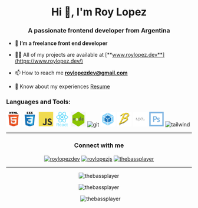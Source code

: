 <h1 align="center">Hi 👋, I'm Roy Lopez</h1>
<h3 align="center">A passionate frontend developer from Argentina</h3>

- 🔭 **I’m a freelance front end developer**

- 👨‍💻 All of my projects are available at [**www.roylopez.dev**](https://www.roylopez.dev/)

- 📫 How to reach me **roylopezdev@gmail.com**

- 📄 Know about my experiences [Resume](https://drive.google.com/file/d/1vZW-yuxCYOLGuGtKfrYpBV1DAWsVIwI1/view?usp=sharing)

<h3 align="left">Languages and Tools:</h3>
  <p align="left">
    <!-- HTML -->
    <picture>
    <img src="https://raw.githubusercontent.com/devicons/devicon/master/icons/html5/html5-original-wordmark.svg"
      alt="html5" width="40" height="40" />
    </picture>
    <!-- CSS -->
    <picture><img src="https://raw.githubusercontent.com/devicons/devicon/master/icons/css3/css3-original-wordmark.svg"
      alt="css3" width="40" height="40" /></picture>
    <!-- Javascript -->
    <picture><img src="https://raw.githubusercontent.com/devicons/devicon/master/icons/javascript/javascript-original.svg"
      alt="javascript" width="40" height="40" /></picture>
    <!-- React -->
    <picture><img src="https://raw.githubusercontent.com/devicons/devicon/master/icons/react/react-original-wordmark.svg"
      alt="react" width="40" height="40" /></picture>
    <!-- Node.js -->
    <picture> <img src="./imgs/node_logo.png"
      alt="nodejs" width="40" height="40"/></picture>
    <!-- Git -->
    <picture><img src="https://www.vectorlogo.zone/logos/git-scm/git-scm-icon.svg" alt="git" width="40" height="40" /></picture>
    <!-- Webpack -->
    <picture><img
      src="./imgs/th.jpeg"
      alt="webpack" width="40" height="40" /></picture>
    <!-- Babel -->
    <picture> <img src="./imgs/babel_logo.png" alt="babel" width="40" height="40"/></picture>
    <!-- Next.js -->
    <picture>   <img src="./imgs/next_logo.png" alt="nextjs" width="40" height="40"/></picture>
    <!-- Photoshop -->
    <picture><img src="https://raw.githubusercontent.com/devicons/devicon/master/icons/photoshop/photoshop-line.svg"
      alt="photoshop" width="40" height="40" /></picture>
    <!-- Tailwind -->
    <picture> <img src="https://www.vectorlogo.zone/logos/tailwindcss/tailwindcss-icon.svg" alt="tailwind" width="40"
      height="40" /></picture>
   
<hr>

<h3 align="center">Connect with me</h3>
<p align="center">
<a href="https://linkedin.com/in/roylopezdev" target="blank"><img align="center" src="https://raw.githubusercontent.com/rahuldkjain/github-profile-readme-generator/master/src/images/icons/Social/linked-in-alt.svg" alt="roylopezdev" height="30" width="40" /></a>
<a href="https://twitter.com/roylopezjs" target="blank"><img align="center" src="https://raw.githubusercontent.com/rahuldkjain/github-profile-readme-generator/master/src/images/icons/Social/twitter.svg" alt="roylopezjs" height="30" width="40" /></a>
<a href="https://codepen.io/thebassplayer" target="blank"><img align="center" src="https://raw.githubusercontent.com/rahuldkjain/github-profile-readme-generator/master/src/images/icons/Social/codepen.svg" alt="thebassplayer" height="30" width="40" /></a>
</p>

<hr>

<!-- Codewars -->
<p align="center">
  <picture>
    <img src="https://www.codewars.com/users/Thebassplayer/badges/large" alt="thebassplayer" />
  </picture>
</p>

<!-- Most used languajes -->
<p align="center">
  <picture>
    <img src="https://github-readme-stats.vercel.app/api/top-langs?username=thebassplayer&show_icons=true&locale=en&layout=compact" alt="thebassplayer" />
  </picture>
</p>
<!-- Stats -->
<p align="center">&nbsp;
  <picture>
    <img src="https://github-readme-stats.vercel.app/api?username=thebassplayer&show_icons=true&locale=en" alt="thebassplayer" />
  </picture>
</p>
